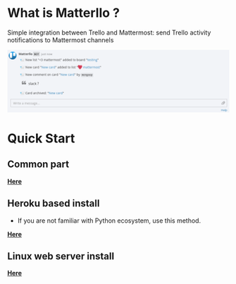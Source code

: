 # What is Matterllo ?
Simple integration between Trello and Mattermost: send Trello activity notifications to Mattermost channels

![matterllo_logo](matterllo.png)

# Quick Start
## Common part
[**Here**](COMMON.md)

## Heroku based install
* If you are not familiar with Python ecosystem, use this method.

[**Here**](HEROKU.md)

## Linux web server install
[**Here**](LINUX.md)
